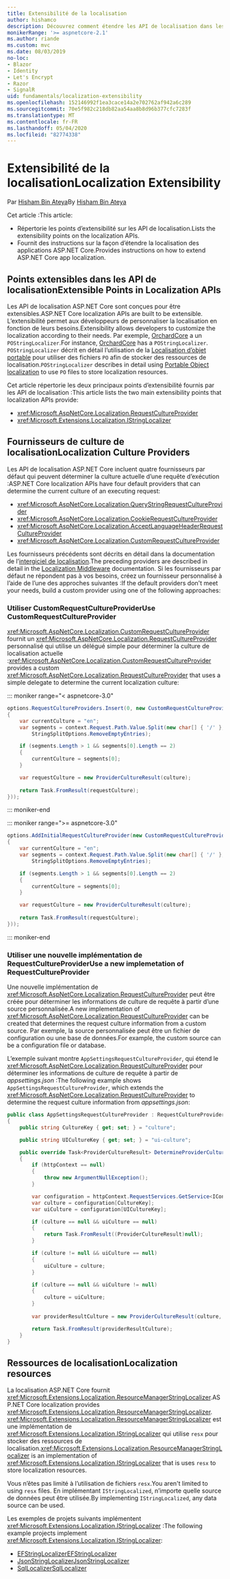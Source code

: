 ```yaml
---
title: Extensibilité de la localisation
author: hishamco
description: Découvrez comment étendre les API de localisation dans les applications ASP.NET Core.
monikerRange: '>= aspnetcore-2.1'
ms.author: riande
ms.custom: mvc
ms.date: 08/03/2019
no-loc:
- Blazor
- Identity
- Let's Encrypt
- Razor
- SignalR
uid: fundamentals/localization-extensibility
ms.openlocfilehash: 152146992f1ea3cace14a2e702762af942a6c289
ms.sourcegitcommit: 70e5f982c218db82aa54aa8b8d96b377cfc7283f
ms.translationtype: MT
ms.contentlocale: fr-FR
ms.lasthandoff: 05/04/2020
ms.locfileid: "82774338"
---
```

# <a name="localization-extensibility"></a><span data-ttu-id="38b6f-103">Extensibilité de la localisation</span><span class="sxs-lookup"><span data-stu-id="38b6f-103">Localization Extensibility</span></span>

<span data-ttu-id="38b6f-104">Par [Hisham Bin Ateya](https://github.com/hishamco)</span><span class="sxs-lookup"><span data-stu-id="38b6f-104">By [Hisham Bin Ateya](https://github.com/hishamco)</span></span>

<span data-ttu-id="38b6f-105">Cet article :</span><span class="sxs-lookup"><span data-stu-id="38b6f-105">This article:</span></span>

* <span data-ttu-id="38b6f-106">Répertorie les points d’extensibilité sur les API de localisation.</span><span class="sxs-lookup"><span data-stu-id="38b6f-106">Lists the extensibility points on the localization APIs.</span></span>
* <span data-ttu-id="38b6f-107">Fournit des instructions sur la façon d’étendre la localisation des applications ASP.NET Core.</span><span class="sxs-lookup"><span data-stu-id="38b6f-107">Provides instructions on how to extend ASP.NET Core app localization.</span></span>

## <a name="extensible-points-in-localization-apis"></a><span data-ttu-id="38b6f-108">Points extensibles dans les API de localisation</span><span class="sxs-lookup"><span data-stu-id="38b6f-108">Extensible Points in Localization APIs</span></span>

<span data-ttu-id="38b6f-109">Les API de localisation ASP.NET Core sont conçues pour être extensibles.</span><span class="sxs-lookup"><span data-stu-id="38b6f-109">ASP.NET Core localization APIs are built to be extensible.</span></span> <span data-ttu-id="38b6f-110">L’extensibilité permet aux développeurs de personnaliser la localisation en fonction de leurs besoins.</span><span class="sxs-lookup"><span data-stu-id="38b6f-110">Extensibility allows developers to customize the localization according to their needs.</span></span> <span data-ttu-id="38b6f-111">Par exemple, [OrchardCore](https://github.com/orchardCMS/OrchardCore/) a un `POStringLocalizer`.</span><span class="sxs-lookup"><span data-stu-id="38b6f-111">For instance, [OrchardCore](https://github.com/orchardCMS/OrchardCore/) has a `POStringLocalizer`.</span></span> <span data-ttu-id="38b6f-112">`POStringLocalizer` décrit en détail l’utilisation de la [Localisation d’objet portable](xref:fundamentals/portable-object-localization) pour utiliser des fichiers `PO` afin de stocker des ressources de localisation.</span><span class="sxs-lookup"><span data-stu-id="38b6f-112">`POStringLocalizer` describes in detail using [Portable Object localization](xref:fundamentals/portable-object-localization) to use `PO` files to store localization resources.</span></span>

<span data-ttu-id="38b6f-113">Cet article répertorie les deux principaux points d’extensibilité fournis par les API de localisation :</span><span class="sxs-lookup"><span data-stu-id="38b6f-113">This article lists the two main extensibility points that localization APIs provide:</span></span> 

* <xref:Microsoft.AspNetCore.Localization.RequestCultureProvider>
* <xref:Microsoft.Extensions.Localization.IStringLocalizer>

## <a name="localization-culture-providers"></a><span data-ttu-id="38b6f-114">Fournisseurs de culture de localisation</span><span class="sxs-lookup"><span data-stu-id="38b6f-114">Localization Culture Providers</span></span>

<span data-ttu-id="38b6f-115">Les API de localisation ASP.NET Core incluent quatre fournisseurs par défaut qui peuvent déterminer la culture actuelle d’une requête d’exécution :</span><span class="sxs-lookup"><span data-stu-id="38b6f-115">ASP.NET Core localization APIs have four default providers that can determine the current culture of an executing request:</span></span>

* <xref:Microsoft.AspNetCore.Localization.QueryStringRequestCultureProvider>
* <xref:Microsoft.AspNetCore.Localization.CookieRequestCultureProvider>
* <xref:Microsoft.AspNetCore.Localization.AcceptLanguageHeaderRequestCultureProvider>
* <xref:Microsoft.AspNetCore.Localization.CustomRequestCultureProvider>

<span data-ttu-id="38b6f-116">Les fournisseurs précédents sont décrits en détail dans la documentation de l’[intergiciel de localisation](xref:fundamentals/localization).</span><span class="sxs-lookup"><span data-stu-id="38b6f-116">The preceding providers are described in detail in the [Localization Middleware](xref:fundamentals/localization) documentation.</span></span> <span data-ttu-id="38b6f-117">Si les fournisseurs par défaut ne répondent pas à vos besoins, créez un fournisseur personnalisé à l’aide de l’une des approches suivantes :</span><span class="sxs-lookup"><span data-stu-id="38b6f-117">If the default providers don't meet your needs, build a custom provider using one of the following approaches:</span></span>

### <a name="use-customrequestcultureprovider"></a><span data-ttu-id="38b6f-118">Utiliser CustomRequestCultureProvider</span><span class="sxs-lookup"><span data-stu-id="38b6f-118">Use CustomRequestCultureProvider</span></span>

<span data-ttu-id="38b6f-119"><xref:Microsoft.AspNetCore.Localization.CustomRequestCultureProvider> fournit un <xref:Microsoft.AspNetCore.Localization.RequestCultureProvider> personnalisé qui utilise un délégué simple pour déterminer la culture de localisation actuelle :</span><span class="sxs-lookup"><span data-stu-id="38b6f-119"><xref:Microsoft.AspNetCore.Localization.CustomRequestCultureProvider> provides a custom <xref:Microsoft.AspNetCore.Localization.RequestCultureProvider> that uses a simple delegate to determine the current localization culture:</span></span>

::: moniker range="< aspnetcore-3.0"
```csharp
options.RequestCultureProviders.Insert(0, new CustomRequestCultureProvider(async context =>
{
    var currentCulture = "en";
    var segments = context.Request.Path.Value.Split(new char[] { '/' }, 
        StringSplitOptions.RemoveEmptyEntries);

    if (segments.Length > 1 && segments[0].Length == 2)
    {
        currentCulture = segments[0];
    }

    var requestCulture = new ProviderCultureResult(culture);
    
    return Task.FromResult(requestCulture);
}));
```

::: moniker-end

::: moniker range=">= aspnetcore-3.0"
```csharp
options.AddInitialRequestCultureProvider(new CustomRequestCultureProvider(async context =>
{
    var currentCulture = "en";
    var segments = context.Request.Path.Value.Split(new char[] { '/' }, 
        StringSplitOptions.RemoveEmptyEntries);

    if (segments.Length > 1 && segments[0].Length == 2)
    {
        currentCulture = segments[0];
    }

    var requestCulture = new ProviderCultureResult(culture);
    
    return Task.FromResult(requestCulture);
}));
```

::: moniker-end

### <a name="use-a-new-implemetation-of-requestcultureprovider"></a><span data-ttu-id="38b6f-120">Utiliser une nouvelle implémentation de RequestCultureProvider</span><span class="sxs-lookup"><span data-stu-id="38b6f-120">Use a new implemetation of RequestCultureProvider</span></span>

<span data-ttu-id="38b6f-121">Une nouvelle implémentation de <xref:Microsoft.AspNetCore.Localization.RequestCultureProvider> peut être créée pour déterminer les informations de culture de requête à partir d’une source personnalisée.</span><span class="sxs-lookup"><span data-stu-id="38b6f-121">A new implementation of <xref:Microsoft.AspNetCore.Localization.RequestCultureProvider> can be created that determines the request culture information from a custom source.</span></span> <span data-ttu-id="38b6f-122">Par exemple, la source personnalisée peut être un fichier de configuration ou une base de données.</span><span class="sxs-lookup"><span data-stu-id="38b6f-122">For example, the custom source can be a configuration file or database.</span></span>

<span data-ttu-id="38b6f-123">L’exemple suivant montre `AppSettingsRequestCultureProvider`, qui étend le <xref:Microsoft.AspNetCore.Localization.RequestCultureProvider> pour déterminer les informations de culture de requête à partir de *appsettings.json* :</span><span class="sxs-lookup"><span data-stu-id="38b6f-123">The following example shows `AppSettingsRequestCultureProvider`, which extends the <xref:Microsoft.AspNetCore.Localization.RequestCultureProvider> to determine the request culture information from *appsettings.json*:</span></span>

```csharp
public class AppSettingsRequestCultureProvider : RequestCultureProvider
{
    public string CultureKey { get; set; } = "culture";

    public string UICultureKey { get; set; } = "ui-culture";

    public override Task<ProviderCultureResult> DetermineProviderCultureResult(HttpContext httpContext)
    {
        if (httpContext == null)
        {
            throw new ArgumentNullException();
        }

        var configuration = httpContext.RequestServices.GetService<IConfigurationRoot>();
        var culture = configuration[CultureKey];
        var uiCulture = configuration[UICultureKey];

        if (culture == null && uiCulture == null)
        {
            return Task.FromResult((ProviderCultureResult)null);
        }

        if (culture != null && uiCulture == null)
        {
            uiCulture = culture;
        }

        if (culture == null && uiCulture != null)
        {
            culture = uiCulture;
        }
        
        var providerResultCulture = new ProviderCultureResult(culture, uiCulture);

        return Task.FromResult(providerResultCulture);
    }
}
```

## <a name="localization-resources"></a><span data-ttu-id="38b6f-124">Ressources de localisation</span><span class="sxs-lookup"><span data-stu-id="38b6f-124">Localization resources</span></span>

<span data-ttu-id="38b6f-125">La localisation ASP.NET Core fournit <xref:Microsoft.Extensions.Localization.ResourceManagerStringLocalizer>.</span><span class="sxs-lookup"><span data-stu-id="38b6f-125">ASP.NET Core localization provides <xref:Microsoft.Extensions.Localization.ResourceManagerStringLocalizer>.</span></span> <span data-ttu-id="38b6f-126"><xref:Microsoft.Extensions.Localization.ResourceManagerStringLocalizer> est une implémentation de <xref:Microsoft.Extensions.Localization.IStringLocalizer> qui utilise `resx` pour stocker des ressources de localisation.</span><span class="sxs-lookup"><span data-stu-id="38b6f-126"><xref:Microsoft.Extensions.Localization.ResourceManagerStringLocalizer> is an implementation of <xref:Microsoft.Extensions.Localization.IStringLocalizer> that is uses `resx` to store localization resources.</span></span>

<span data-ttu-id="38b6f-127">Vous n’êtes pas limité à l’utilisation de fichiers `resx`.</span><span class="sxs-lookup"><span data-stu-id="38b6f-127">You aren't limited to using `resx` files.</span></span> <span data-ttu-id="38b6f-128">En implémentant `IStringLocalized`, n’importe quelle source de données peut être utilisée.</span><span class="sxs-lookup"><span data-stu-id="38b6f-128">By implementing `IStringLocalized`, any data source can be used.</span></span>

<span data-ttu-id="38b6f-129">Les exemples de projets suivants implémentent <xref:Microsoft.Extensions.Localization.IStringLocalizer> :</span><span class="sxs-lookup"><span data-stu-id="38b6f-129">The following example projects implement <xref:Microsoft.Extensions.Localization.IStringLocalizer>:</span></span> 

* [<span data-ttu-id="38b6f-130">EFStringLocalizer</span><span class="sxs-lookup"><span data-stu-id="38b6f-130">EFStringLocalizer</span></span>](https://github.com/aspnet/Entropy/tree/master/samples/Localization.EntityFramework)
* [<span data-ttu-id="38b6f-131">JsonStringLocalizer</span><span class="sxs-lookup"><span data-stu-id="38b6f-131">JsonStringLocalizer</span></span>](https://github.com/hishamco/My.Extensions.Localization.Json)
* [<span data-ttu-id="38b6f-132">SqlLocalizer</span><span class="sxs-lookup"><span data-stu-id="38b6f-132">SqlLocalizer</span></span>](https://github.com/damienbod/AspNetCoreLocalization)
